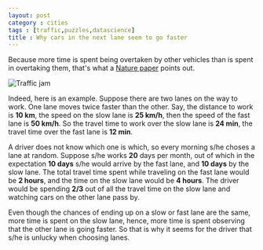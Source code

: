 ```yaml
---
layout: post
category : cities
tags : [traffic,puzzles,datascience]
title : Why cars in the next lane seem to go faster
---
```


Because more time is spent being overtaken by other vehicles than is spent in overtaking them, that's what a [Nature paper](http://www.nature.com/nature/journal/v401/n6748/abs/401035a0.html) points out. 

![Traffic jam](http://zliobaite.github.io/assets/traffic_jam.png)

Indeed, here is an example. Suppose there are two lanes on the way to work. One lane moves twice faster than the other. Say, the distance to work is **10 km**,  the speed on the slow lane is **25 km/h**, then the speed of the fast lane is **50 km/h**. So the travel time to work over the slow lane is **24 min**, the travel time over the fast lane is **12 min**.

A driver does not know which one is which, so every morning s/he choses a lane at random. Suppose s/he works **20** days per month, out of which in the expectation **10 days** s/he would arrive by the fast lane, and **10 days** by the slow lane. The total travel time spent while traveling on the fast lane would be **2 hours**, and the time on the slow lane would be **4 hours**. The driver would be spending **2/3** out of all the travel time  on the slow lane and watching cars on the other lane pass by. 

Even though the chances of ending up on a slow or fast lane are the same, more time is spent on the slow lane, hence, more time is spent observing that the other lane is going faster. So that is why it seems for the driver that s/he is  unlucky when choosing lanes.
